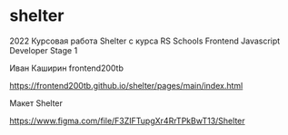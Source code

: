 # shelter
2022 Курсовая работа Shelter с курса RS Schools Frontend Javascript Developer Stage 1

Иван Каширин frontend200tb

https://frontend200tb.github.io/shelter/pages/main/index.html

Макет Shelter

https://www.figma.com/file/F3ZIFTupgXr4RrTPkBwT13/Shelter
